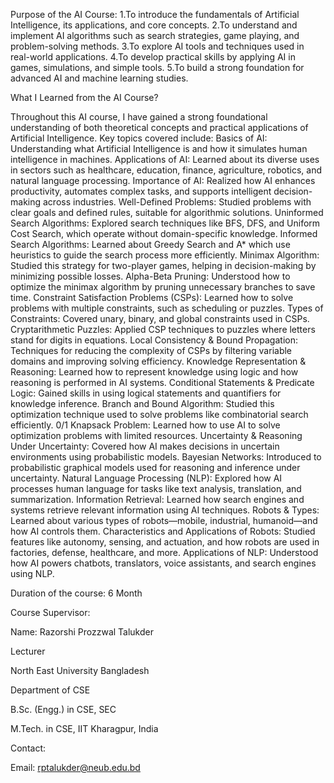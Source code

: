Purpose of the AI Course:
1.To introduce the fundamentals of Artificial Intelligence, its applications, and core concepts.
2.To understand and implement AI algorithms such as search strategies, game playing, and problem-solving methods.
3.To explore AI tools and techniques used in real-world applications.
4.To develop practical skills by applying AI in games, simulations, and simple tools.
5.To build a strong foundation for advanced AI and machine learning studies.


What I Learned from the AI Course?

Throughout this AI course, I have gained a strong foundational understanding of both theoretical concepts and practical applications of Artificial Intelligence. Key topics covered include:
Basics of AI: Understanding what Artificial Intelligence is and how it simulates human intelligence in machines.
Applications of AI: Learned about its diverse uses in sectors such as healthcare, education, finance, agriculture, robotics, and natural language processing.
Importance of AI: Realized how AI enhances productivity, automates complex tasks, and supports intelligent decision-making across industries.
Well-Defined Problems: Studied problems with clear goals and defined rules, suitable for algorithmic solutions.
Uninformed Search Algorithms: Explored search techniques like BFS, DFS, and Uniform Cost Search, which operate without domain-specific knowledge.
Informed Search Algorithms: Learned about Greedy Search and A* which use heuristics to guide the search process more efficiently.
Minimax Algorithm: Studied this strategy for two-player games, helping in decision-making by minimizing possible losses.
Alpha-Beta Pruning: Understood how to optimize the minimax algorithm by pruning unnecessary branches to save time.
Constraint Satisfaction Problems (CSPs): Learned how to solve problems with multiple constraints, such as scheduling or puzzles.
Types of Constraints: Covered unary, binary, and global constraints used in CSPs.
Cryptarithmetic Puzzles: Applied CSP techniques to puzzles where letters stand for digits in equations.
Local Consistency & Bound Propagation: Techniques for reducing the complexity of CSPs by filtering variable domains and improving solving efficiency.
Knowledge Representation & Reasoning: Learned how to represent knowledge using logic and how reasoning is performed in AI systems.
Conditional Statements & Predicate Logic: Gained skills in using logical statements and quantifiers for knowledge inference.
Branch and Bound Algorithm: Studied this optimization technique used to solve problems like combinatorial search efficiently.
0/1 Knapsack Problem: Learned how to use AI to solve optimization problems with limited resources.
Uncertainty & Reasoning Under Uncertainty: Covered how AI makes decisions in uncertain environments using probabilistic models.
Bayesian Networks: Introduced to probabilistic graphical models used for reasoning and inference under uncertainty.
Natural Language Processing (NLP): Explored how AI processes human language for tasks like text analysis, translation, and summarization.
Information Retrieval: Learned how search engines and systems retrieve relevant information using AI techniques.
Robots & Types: Learned about various types of robots—mobile, industrial, humanoid—and how AI controls them.
Characteristics and Applications of Robots: Studied features like autonomy, sensing, and actuation, and how robots are used in factories, defense, healthcare, and more.
Applications of NLP: Understood how AI powers chatbots, translators, voice assistants, and search engines using NLP.

Duration of the course: 6 Month

Course Supervisor:

Name: Razorshi Prozzwal Talukder

Lecturer

North East University Bangladesh

Department of CSE

B.Sc. (Engg.) in CSE, SEC

M.Tech. in CSE, IIT Kharagpur, India

Contact:

Email: rptalukder@neub.edu.bd  
